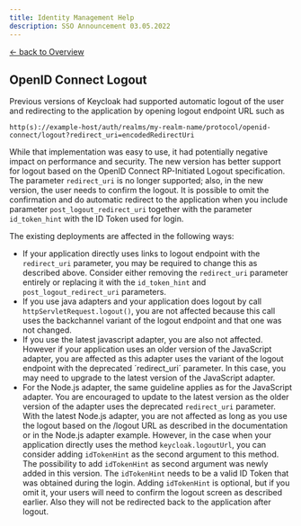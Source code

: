 ```yaml
---
title: Identity Management Help
description: SSO Announcement 03.05.2022
---
```


[&larr; back to Overview](/idm)

## OpenID Connect Logout

Previous versions of Keycloak had supported automatic logout of the user and redirecting to the application by opening logout endpoint URL such as

```
http(s)://example-host/auth/realms/my-realm-name/protocol/openid-connect/logout?redirect_uri=encodedRedirectUri
```

While that implementation was easy to use, it had potentially negative impact on performance and security. The new version has better support for logout based on the OpenID Connect RP-Initiated Logout specification. The parameter `redirect_uri` is no longer supported; also, in the new version, the user needs to confirm the logout. It is possible to omit the confirmation and do automatic redirect to the application when you include parameter `post_logout_redirect_uri` together with the parameter `id_token_hint` with the ID Token used for login.

The existing deployments are affected in the following ways:
* If your application directly uses links to logout endpoint with the `redirect_uri` parameter, you may be required to change this as described above. Consider either removing the `redirect_uri` parameter entirely or replacing it with the `id_token_hint` and `post_logout_redirect_uri` parameters.
* If you use java adapters and your application does logout by call `httpServletRequest.logout()`, you are not affected because this call uses the backchannel variant of the logout endpoint and that one was not changed.
* If you use the latest javascript adapter, you are also not affected. However if your application uses an older version of the JavaScript adapter, you are affected as this adapter uses the variant of the logout endpoint with the deprecated ´redirect_uri´ parameter. In this case, you may need to upgrade to the latest version of the JavaScript adapter.
* For the Node.js adapter, the same guideline applies as for the JavaScript adapter. You are encouraged to update to the latest version as the older version of the adapter uses the deprecated `redirect_uri` parameter. With the latest Node.js adapter, you are not affected as long as you use the logout based on the /logout URL as described in the documentation or in the Node.js adapter example. However, in the case when your application directly uses the method `keycloak.logoutUrl`, you can consider adding `idTokenHint` as the second argument to this method. The possibility to add `idTokenHint` as second argument was newly added in this version. The `idTokenHint` needs to be a valid ID Token that was obtained during the login. Adding `idTokenHint` is optional, but if you omit it, your users will need to confirm the logout screen as described earlier. Also they will not be redirected back to the application after logout.